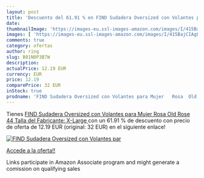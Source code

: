 ```yaml
---
layout: post
title: 'Descuento del 61.91 % en FIND Sudadera Oversized con Volantes par'
date: 
thumbnailImage: 'https://images-eu.ssl-images-amazon.com/images/I/415BajCIAgL._SL200_.jpg'
images: [ 'https://images-eu.ssl-images-amazon.com/images/I/415BajCIAgL._SL200_.jpg' ]
comments: true
category: ofertas
author: ring
slug: B01N0P3B7W
description:
actualPrice: 12.19 EUR
currency: EUR
price: 12.19
comparePrice: 32 EUR
inStock: true
prodname: 'FIND Sudadera Oversized con Volantes para Mujer   Rosa  Old Rose   44  Talla del Fabricante: X-Large '
---
```


Tienes [FIND Sudadera Oversized con Volantes para Mujer   Rosa  Old Rose   44  Talla del Fabricante: X-Large ](https://www.amazon.es/dp/B01N0P3B7W/?tag=tolees-21) con un 61.91 % de descuento con precio de oferta de 12.19 EUR (original: 32 EUR) en el siguiente enlace!

[![FIND Sudadera Oversized con Volantes par](https://images-eu.ssl-images-amazon.com/images/I/415BajCIAgL._SL200_.jpg)](https://www.amazon.es/dp/B01N0P3B7W/?tag=tolees-21)

[Accede a la oferta!!](https://www.amazon.es/dp/B01N0P3B7W/?tag=tolees-21)

Links participate in Amazon Associate program and might generate a comission on qualifying sales


